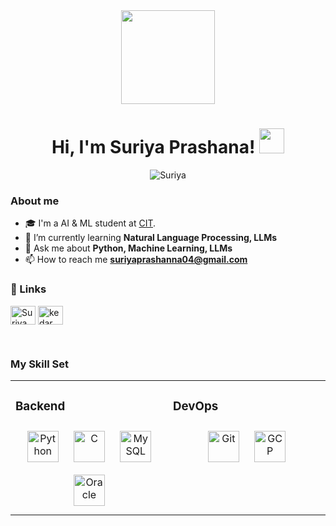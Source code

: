 
<div align="center">
  <img height="150" src="https://camo.githubusercontent.com/3c9ea48af692c5c4b800e4dac1e7bd7f3de90258effe9dc4b56a0ed24040cac1/68747470733a2f2f6436663664306b707a306779722e636c6f756466726f6e742e6e65742f75706c6f6164732f696d616765732d617263686976652f426c6f672f476966732f636f64696e672e676966"  />
</div>
<h1 align="center">Hi, I'm Suriya Prashana! <img src="images/wave.webp" width="40"></h1>

<p align="center"> <img src="https://komarev.com/ghpvc/?username=suriya4&label=Profile%20views&color=0e77b6&style=flat" alt="Suriya" /> </p>




### <b>About me</b>
- 🎓 I'm a AI & ML student at [CIT](https://www.cit.edu.in/).
- 🌱 I’m currently learning **Natural Language Processing, LLMs**
- 💬 Ask me about **Python, Machine Learning, LLMs**
- 📫 How to reach me **suriyaprashanna04@gmail.com**   

### <b>🔗 Links</b>
<a href="https://www.linkedin.com/in/suriyaj/" target="blank"><img align="center" src="https://raw.githubusercontent.com/rahuldkjain/github-profile-readme-generator/master/src/images/icons/Social/linked-in-alt.svg" alt="Suriya Prashanna" height="30" width="40" /></a>
<a href="https://www.instagram.com/suriyaprashanna?utm_source=qr&igsh=MWhvYmJocm4yMTR0bw==" target="blank"><img align="center" src="https://raw.githubusercontent.com/rahuldkjain/github-profile-readme-generator/master/src/images/icons/Social/instagram.svg" alt="kedar_eshwar" height="30" width="40" /></a>
</p>
<br>


### <b>My Skill Set</b> <table><tr><td valign="top" width="33%">
<!-- ### Frontend  
<div align="center">  
<a href="https://www.w3schools.com/css/" target="_blank"><img style="margin: 10px" src="https://profilinator.rishav.dev/skills-assets/css3-original-wordmark.svg" alt="CSS3" height="50" /></a>  
<a href="https://en.wikipedia.org/wiki/HTML5" target="_blank"><img style="margin: 10px" src="https://profilinator.rishav.dev/skills-assets/html5-original-wordmark.svg" alt="HTML5" height="50" /></a>  
</div>

</td><td valign="top" width="33%">
 -->

### Backend  
<div align="center">  
<a href="https://www.python.org/" target="_blank"><img style="margin: 10px" src="https://profilinator.rishav.dev/skills-assets/python-original.svg" alt="Python" height="50" /></a>  
<a href="https://www.cprogramming.com/" target="_blank"><img style="margin: 10px" src="https://profilinator.rishav.dev/skills-assets/c-original.svg" alt="C" height="50" /></a>  
<a href="https://www.mysql.com/" target="_blank"><img style="margin: 10px" src="https://profilinator.rishav.dev/skills-assets/mysql-original-wordmark.svg" alt="MySQL" height="50" /></a>
<a href="https://www.oracle.com/in/index.html" target="_blank"><img style="margin: 10px" src="https://profilinator.rishav.dev/skills-assets/oracle-original.svg" alt="Oracle" height="50" /></a>   
</div>

</td><td valign="top" width="33%">

### DevOps  
<div align="center">  
<a href="https://github.com/" target="_blank"><img style="margin: 10px" src="https://profilinator.rishav.dev/skills-assets/git-scm-icon.svg" alt="Git" height="50" /></a>  
<a href="https://azure.microsoft.com/" target="_blank"><img style="margin: 10px" src="https://logos-world.net/wp-content/uploads/2021/03/Azure-Logo-2020-present.png" alt="GCP" height="50" /></a>  
</div>

</td></tr></table>  

